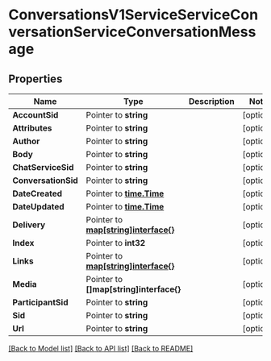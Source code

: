 # ConversationsV1ServiceServiceConversationServiceConversationMessage

## Properties

Name | Type | Description | Notes
------------ | ------------- | ------------- | -------------
**AccountSid** | Pointer to **string** |  | [optional] 
**Attributes** | Pointer to **string** |  | [optional] 
**Author** | Pointer to **string** |  | [optional] 
**Body** | Pointer to **string** |  | [optional] 
**ChatServiceSid** | Pointer to **string** |  | [optional] 
**ConversationSid** | Pointer to **string** |  | [optional] 
**DateCreated** | Pointer to [**time.Time**](time.Time.md) |  | [optional] 
**DateUpdated** | Pointer to [**time.Time**](time.Time.md) |  | [optional] 
**Delivery** | Pointer to [**map[string]interface{}**](.md) |  | [optional] 
**Index** | Pointer to **int32** |  | [optional] 
**Links** | Pointer to [**map[string]interface{}**](.md) |  | [optional] 
**Media** | Pointer to **[]map[string]interface{}** |  | [optional] 
**ParticipantSid** | Pointer to **string** |  | [optional] 
**Sid** | Pointer to **string** |  | [optional] 
**Url** | Pointer to **string** |  | [optional] 

[[Back to Model list]](../README.md#documentation-for-models) [[Back to API list]](../README.md#documentation-for-api-endpoints) [[Back to README]](../README.md)


